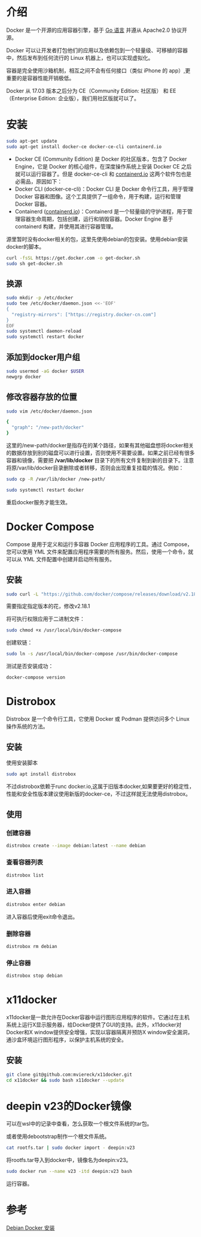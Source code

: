 # 介绍

Docker 是一个开源的应用容器引擎，基于 [Go 语言](https://www.runoob.com/go/go-tutorial.html)   并遵从 Apache2.0 协议开源。

Docker 可以让开发者打包他们的应用以及依赖包到一个轻量级、可移植的容器中，然后发布到任何流行的 Linux 机器上，也可以实现虚拟化。

容器是完全使用沙箱机制，相互之间不会有任何接口（类似 iPhone 的 app）,更重要的是容器性能开销极低。

Docker 从 17.03 版本之后分为 CE（Community Edition: 社区版） 和 EE（Enterprise Edition: 企业版），我们用社区版就可以了。

# 安装

```bash
sudo apt-get update
sudo apt-get install docker-ce docker-ce-cli containerd.io
```

- Docker CE (Community Edition) 是 Docker 的社区版本，包含了 Docker Engine，它是 Docker 的核心组件，在深度操作系统上安装 Docker CE 之后就可以运行容器了。但是 docker-ce-cli 和 [containerd.io](http://containerd.io) 这两个软件包也是必需品，原因如下：
- Docker CLI (docker-ce-cli)：Docker CLI 是 Docker 命令行工具，用于管理 Docker 容器和图像。这个工具提供了一组命令，用于构建，运行和管理 Docker 容器。
- Containerd ([containerd.io](http://containerd.io))：Containerd 是一个轻量级的守护进程，用于管理容器生命周期，包括创建，运行和销毁容器。Docker Engine 基于 containerd 构建，并使用其进行容器管理。

源里暂时没有docker相关的包，这里先使用debian的包安装。使用debian安装docker的脚本。

```bash
curl -fsSL https://get.docker.com -o get-docker.sh
sudo sh get-docker.sh
```

## 换源

```bash
sudo mkdir -p /etc/docker
sudo tee /etc/docker/daemon.json <<-'EOF'
{
  "registry-mirrors": ["https://registry.docker-cn.com"]
}
EOF
sudo systemctl daemon-reload
sudo systemctl restart docker
```

## 添加到docker用户组

```bash
sudo usermod -aG docker $USER
newgrp docker
```

## 修改容器存放的位置

```bash
sudo vim /etc/docker/daemon.json
```

```bash
{
  "graph": "/new-path/docker"
}

```

这里的/new-path/docker是指存在的某个路径，如果有其他磁盘想将docker相关的数据存放到别的磁盘可以进行设置，否则使用不需要设置。如果之前已经有很多容器和镜像，需要把 **/var/lib/docker** 目录下的所有文件复制到新的目录下。注意将原/var/lib/docker目录删除或者转移，否则会出现重复挂载的情况。例如：

```bash
sudo cp -R /var/lib/docker /new-path/
```

```bash
sudo systemctl restart docker
```

重启docker服务才能生效。

# Docker Compose

Compose 是用于定义和运行多容器 Docker 应用程序的工具。通过 Compose，您可以使用 YML 文件来配置应用程序需要的所有服务。然后，使用一个命令，就可以从 YML 文件配置中创建并启动所有服务。

## 安装

```bash
sudo curl -L "https://github.com/docker/compose/releases/download/v2.18.1/docker-compose-$(uname -s)-$(uname -m)" -o /usr/local/bin/docker-compose
```

需要指定指定版本的花，修改v2.18.1

将可执行权限应用于二进制文件：

```bash
sudo chmod +x /usr/local/bin/docker-compose
```

创建软链：

```bash
sudo ln -s /usr/local/bin/docker-compose /usr/bin/docker-compose
```

测试是否安装成功：

```bash
docker-compose version
```

# Distrobox

Distrobox 是一个命令行工具，它使用 Docker 或 Podman 提供访问多个 Linux 操作系统的方法。

## 安装

使用安装脚本

```bash
sudo apt install distrobox
```

不过distrobox依赖于runc docker.io,这属于旧版本docker,如果要更好的稳定性，性能和安全性版本建议使用新版的docker-ce，不过这样就无法使用distrobox。

## 使用

### 创建容器

```bash
distrobox create --image debian:latest --name debian
```

### 查看容器列表

```bash
distrobox list
```

### 进入容器

```bash
distrobox enter debian
```

进入容器后使用exit命令退出。

### 删除容器

```bash
distrobox rm debian
```

### 停止容器

```bash
distrobox stop debian
```

# x11docker

x11docker是一款允许在Docker容器中运行图形应用程序的软件。它通过在主机系统上运行X显示服务器，给Docker提供了GUI的支持。此外，x11docker对Docker和X window提供安全增强，实现以容器隔离并预防X window安全漏洞，通沙盒环境运行图形程序，以保护主机系统的安全。

## 安装

```bash
git clone git@github.com:mviereck/x11docker.git
cd x11docker && sudo bash x11docker --update
```

# deepin v23的Docker镜像

可以在wsl中的记录中查看，怎么获取一个根文件系统的tar包。

或者使用debootstrap制作一个根文件系统。

```bash
cat rootfs.tar | sudo docker import - deepin:v23
```

将rootfs.tar导入到docker中，镜像名为deepin:v23。

```bash
sudo docker run --name v23 -itd deepin:v23 bash
```

运行容器。

# 参考

[Debian Docker 安装](https://www.runoob.com/docker/debian-docker-install.html)
